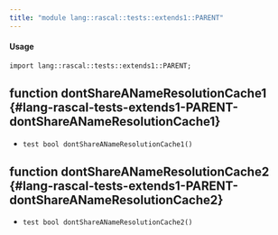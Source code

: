 ```yaml
---
title: "module lang::rascal::tests::extends1::PARENT"
---
```


#### Usage

`import lang::rascal::tests::extends1::PARENT;`

## function dontShareANameResolutionCache1 {#lang-rascal-tests-extends1-PARENT-dontShareANameResolutionCache1}

* ``test bool dontShareANameResolutionCache1()``

## function dontShareANameResolutionCache2 {#lang-rascal-tests-extends1-PARENT-dontShareANameResolutionCache2}

* ``test bool dontShareANameResolutionCache2()``

